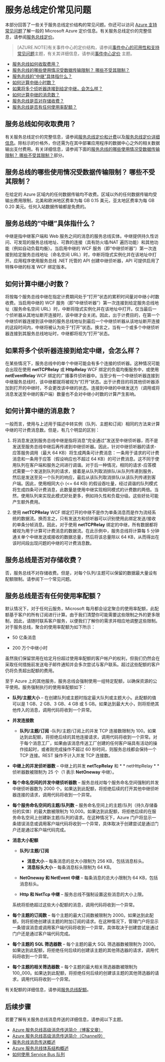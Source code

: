 <properties 
   pageTitle="服务总线定价常见问题 | Windows Azure"
   description="回答了一些关于服务总线定价结构的常见问题。"
   services="service-bus"
   documentationCenter="na"
   authors="sethmanheim"
   manager="timlt"
   editor="tysonn" />

<tags 
   ms.service="service-bus"
   ms.date="09/09/2015"
   wacn.date="10/22/2015" />

# 服务总线定价常见问题

本部分回答了一些关于服务总线定价结构的常见问题。你还可以访问 [Azure 支持常见问题](http://go.microsoft.com/fwlink/?LinkID=185083)了解一般的 Microsoft Azure 定价信息。有关服务总线定价的完整信息，请参阅[服务总线定价](/pricing/details/service-bus/)。

>[AZURE.NOTE]有关事件中心的定价结构，请参阅[事件中心的可用性和支持常见问题](/pricing/details/service-bus/)主题，有关其详细信息，请参阅[事件中心定价](/pricing/details/event-hubs/) 主题。

- [服务总线如何收取费用？](#how-do-you-charge-for-service-bus)
- [服务总线的哪些使用情况受数据传输限制？ 哪些不受其限制？](#what-usage-of-service-bus-is-subject-to-data-transfer-what-is-not)
- [服务总线的“中继”具体指什么？](#what-exactly-is-a-service-bus-quotrelayquot)
- [如何计算中继小时数？](#how-is-the-relay-hours-meter-calculated)
- [如果将多个侦听器连接到给定中继，会怎么样？](#what-if-i-have-more-than-one-listener-connected-to-a-given-relay)
- [如何计算中继的消息数？](#how-is-the-messages-meter-calculated-for-relays)
- [服务总线是否对存储收费？](#does-service-bus-charge-for-storage)
- [服务总线是否有任何使用率配额？](#does-service-bus-have-any-usage-quotas)

## 服务总线如何收取费用？

有关服务总线定价的完整信息，请参阅[服务总线定价和计费](https://msdn.microsoft.com/zh-cn/library/dn831889.aspx)以及[服务总线定价详细信息](/pricing/details/service-bus/)。除标示的价格外，你还需为在其中部署应用程序的数据中心之外的相关数据输出支付费用。有关详细信息，请参阅下面的[服务总线的哪些使用情况受数据传输限制？ 哪些不受其限制？](#what-usage-of-service-bus-is-subject-to-data-transfer-what-is-not)部分。

## 服务总线的哪些使用情况受数据传输限制？ 哪些不受其限制？

在给定的 Azure 区域内的任何数据传输均不收费。区域以外的任何数据传输均受输出费用限制，北美和欧洲地区费率为每 GB 0.15 美元，亚太地区费率为每 GB 0.20 美元。任何入站数据传输都是免费的。

## 服务总线的“中继”具体指什么？

中继是指中继客户端和 Web 服务之间的消息的服务总线实体。中继提供持久性访问、可发现的服务总线地址、可靠的连接（具有防火墙/NAT 遍历功能）和其他功能（例如自动负载均衡）。当启用中继的 WCF 服务（即“中继侦听器”）第一次连接到给定服务总线地址（命名空间 URL）时，中断将隐式实例化并在该地址中打开。应用程序使用服务总线 .NET 托管的 API 创建中继侦听器，API 可提供启用了特殊中继的标准 WCF 绑定版本。

## 如何计算中继小时数？

将按每个服务总线中继在指定计费期间处于“打开”状态的累积时间量对中继小时数收费。当启用中继的 WCF 服务（即“中继侦听器”）第一次连接到给定服务总线地址（服务命名空间 URL）时，中断将隐式实例化并在该地址中打开。仅当最后一个侦听器从其地址断开连接时，该中继才会关闭。因此，出于计费目的，在第一个中继侦听器连接到该中继的服务总线地址到最后一个中继侦听器从该地址断开连接的这段时间内，中继将被认为处于“打开”状态。换言之，当有一个或多个中继侦听器连接到其服务总线地址时，中继都将视为“打开”状态。

## 如果将多个侦听器连接到给定中继，会怎么样？

在某些情况下，服务总线中的单个中继可能会有多个连接的侦听器。这种情况可能会出现在使用 **netTCPRelay** 或 **HttpRelay** WCF 绑定的负载均衡服务中，或使用 **netEventRelay** WCF 绑定的广播事件侦听器中。当至少有一个中继侦听器连接到中继服务总线时，该中继都就将被视为“打开”状态。出于计费目的将其他侦听器添加到打开的中继时，不会更改该中继的状态。连接到中继的中继发送方（调用或将消息发送至中继的客户端）数量也不会对中继小时数的计算产生影响。

## 如何计算中继的消息数？

一般而言，使用与上述用于描述中转实例（队列、主题和订阅）相同的方法来计算中继的可计费消息数。但是，有几个明显的区别：

1. 将消息发送到服务总线中继是指将消息“完全通过”发送至中继侦听器，而不是发送至服务总线中继后再传递到中继侦听器。因此，针对中继侦听器的请求-应答服务调用（最大 64 KB）将生成两条可计费消息：一条用于请求的可计费消息和一条用于应答（假设响应也不超过 64 KB）的可计费消息。这不同于使用队列在客户端和服务之间进行调谐。对于后一种情况，相同的请求-应答模式需要一个发送到队列的请求，接着是从队列取消排队/从队列传递到服务，然后是发送至另一个队列的响应，最后从该队列取消排队/从该队列传递到客户端。因此，使用相同大小 (<= 64 KB) 的假设吞吐量，经过调谐的队列模式将生成四条可计费消息，此数量是使用中继实现相同模式的计费数的两倍。当然，使用队列来实现此模式好处更多，例如持久性和负载分级。这些好处可能产生额外费用。

2. 使用 **netTCPRelay** WCF 绑定打开的中继不是作为单条消息而是作为流经系统的数据流。换而言之，只有发送方和侦听器可以识别使用此绑定发送/接收的单条分帧消息。因此，对于使用 **netTCPRelay** 绑定的中继，所有数据都将被视为用于计算可计费消息的数据流。在此示例中，服务总线将计算每 5 分钟通关单个中继发送或接收的数据总量，然后将该总量除以 64 KB，从而得出在该时间段出现问题的中继的可计费消息数。

## 服务总线是否对存储收费？

否，服务总线不对存储收费。但是，对每个队列/主题可以保留的数据最大量设有配额限制。请参阅下一个常见问题。

## 服务总线是否有任何使用率配额？

默认情况下，对于任何云服务，Microsoft 每月都会设定聚合的使用率配额，此配额基于客户的所有订阅进行计算。由于我们清楚你可能需要这些限制之外的更多限制，因此，请随时联系客户服务，以便我们了解你的需求并相应地调整这些限制。对于服务总线，聚合的使用率配额为如下所示：

- 50 亿条消息

- 200 万个中继小时

虽然我们保留禁用在给定月份超过使用率配额的客户帐户的权利，但我们仍然会在采取任何措施前发送电子邮件通知并会多次尝试与客户联系。超过这些配额的客户仍将负责超出配额的费用。

至于 Azure 上的其他服务，服务总线会强制使用一组特定配额，以确保资源的公平使用。服务强制执行的使用率配额如下：

- **队列/主题大小** – 在创建队列或主题时指定最大队列或主题大小。此配额的值可以是 1 GB、2 GB、3 GB、4 GB 或 5 GB。如果达到最大大小，则将拒绝其他传入的消息，调用代码将收到一个异常。

- **并发连接数**
	- **队列/主题/订阅** -队列/主题/订阅上的并发 TCP 连接数限制为 100。如果达到此配额，将拒绝后续的其他连接请求，调用代码将收到一个异常。对于每个消息工厂，如果由该消息传送工厂创建的任何客户端具有活动的操作挂起时，或者刚完成操作不超过 60 秒时间，则服务总线都会保持一个 TCP 连接。REST 操作不计入并发 TCP 连接数。


- **中继上的并发侦听器数** – 中继上的并发 **netTcpRelay** 和 * * netHttpRelay * * 侦听器数被限制为 25 个（1 表示 **NetOneway** 中继）。

- **每个命名空间的并发中继侦听器数** – 服务总线对每个服务命名空间强制的并发中继侦听器数为 2000 个。如果达到此配额，将拒绝后续的打开其他中继侦听器连接的请求，调用代码将收到一个异常。

- **每个服务命名空间的主题/队列数** – 服务命名空间上的主题/队列（持久存储备份的实体）的最大数被限制为 10,000。如果达到此配额，将拒绝后续的在服务命名空间上创建新主题/队列的请求。在这种情况下，Azure 门户将显示一条错误消息或调用客户端代码将收到一个异常，具体取决于创建尝试是通过门户还是通过客户端代码完成。

- **消息大小配额**
	- **队列/主题/订阅**
		- **消息大小** – 每条消息的总大小限制为 256 KB，包括消息标头。
		- **消息标头大小** – 每条消息标头限制为 64 KB。

	- **NetOneway 和 NetEvent 中继** – 每条消息的总大小限制为 64 KB，包括消息标头。
	- **Http 和 NetTcp 中继** – 服务总线不强制设置这些消息的大小上限。

	系统将拒绝超过这些大小配额的消息，调用代码将收到一个异常。

- **每个主题的订阅数** – 每个主题的最大订阅数被限制为 2000。如果达到此配额，则将拒绝创建该主题的附加订阅的请求。在这种情况下，管理门户将显示一条错误消息或调用客户端代码将收到一个异常，具体取决于创建尝试是通过门户还是通过客户端代码完成。

- **每个主题的 SQL 筛选器数** – 每个主题的最大 SQL 筛选器数被限制为 2000。如果达到此配额，将拒绝任何后续的创建该主题的其他筛选器的请求，调用代码将收到一个异常。

- **每个主题的相关筛选器数** – 每个主题的最大相关筛选器数被限制为 100,,000。如果达到此配额，将拒绝任何后续的创建该主题的其他筛选器的请求，调用代码将收到一个异常。

有关配额的详细信息，请参阅[服务总线配额](/documentation/articles/service-bus-quotas)。

## 后续步骤

若要了解有关服务总线消息传送的详细信息，请参阅以下主题。

- [Azure 服务总线高级消息传送简介（博客文章）](http://azure.microsoft.com/blog/introducing-azure-service-bus-premium-messaging/)
- [Azure 服务总线高级消息传送简介（Channel9）](https://channel9.msdn.com/Blogs/Subscribe/Introducing-Azure-Service-Bus-Premium-Messaging)
- [服务总线消息传送概述](/documentation/articles/service-bus-messaging-overview)
- [Azure 服务总线体系结构概述](/documentation/articles/fundamentals-service-bus-hybrid-solutions)
- [如何使用 Service Bus 队列](/documentation/articles/service-bus-dotnet-how-to-use-queues)

<!---HONumber=74-->